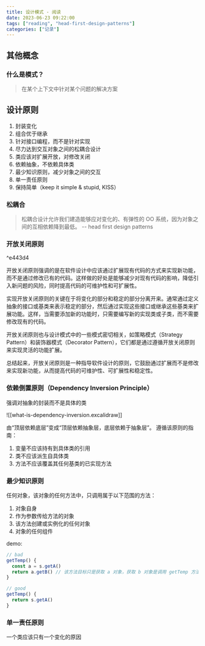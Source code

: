 ```yaml
---
title: 设计模式 - 阅读
date: 2023-06-23 09:22:00
tags: ["reading", "head-first-design-patterns"]
categories: ["记录"]
---
```


## 其他概念

### 什么是模式？
> 在某个上下文中针对某个问题的解决方案

## 设计原则

1. 封装变化
2. 组合优于继承
3. 针对接口编程，而不是针对实现
4. 尽力达到交互对象之间的松耦合设计
5. 类应该对扩展开放，对修改关闭
6. 依赖抽象，不依赖具体类
7. 最少知识原则，减少对象之间的交互
8. 单一责任原则
9. 保持简单（keep it simple & stupid, KISS）




### 松耦合

> 松耦合设计允许我们建造能够应对变化的、有弹性的 OO 系统，因为对象之间的互相依赖降到最低。
> -- head first design patterns


### 开放关闭原则

^e443d4

开放关闭原则强调的是在软件设计中应该通过扩展现有代码的方式来实现新功能，而不是通过修改已有的代码。这样做的好处是能够减少对现有代码的影响，降低引入新问题的风险，同时提高代码的可维护性和可扩展性。

实现开放关闭原则的关键在于将变化的部分和稳定的部分分离开来。通常通过定义抽象的接口或基类来表示稳定的部分，然后通过实现这些接口或继承这些基类来扩展功能。这样，当需要添加新的功能时，只需要编写新的实现类或子类，而不需要修改现有的代码。

开放关闭原则也与设计模式中的一些模式密切相关，如策略模式（Strategy Pattern）和装饰器模式（Decorator Pattern），它们都是通过遵循开放关闭原则来实现灵活的功能扩展。

总结起来，开放关闭原则是一种指导软件设计的原则，它鼓励通过扩展而不是修改来实现新功能，从而提高代码的可维护性、可扩展性和稳定性。

### 依赖倒置原则（Dependency Inversion Principle）

强调对抽象的封装而不是具体的类

![[what-is-dependency-inversion.excalidraw]]

由“顶层依赖底层”变成“顶层依赖抽象层，底层依赖于抽象层”。
遵循该原则的指南：
1. 变量不应该持有到具体类的引用
2. 类不应该派生自具体类
3. 方法不应该覆盖其任何基类的已实现方法

### 最少知识原则

任何对象，该对象的任何方法中，只调用属于以下范围的方法：
1. 对象自身
2. 作为参数传给方法的对象
3. 该方法创建或实例化的任何对象
4. 对象的任何组件

demo:
```javascript
// bad
getTemp() {
  const a = s.getA()
  return a.getB() // 该方法目标只是获取 a 对象，获取 b 对象是调用 getTemp 方法后做的事情
}

// good
getTemp() {
  return s.getA()
}

```

### 单一责任原则
一个类应该只有一个变化的原因

